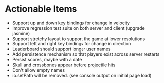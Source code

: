 # Actionable Items
* Support up and down key bindings for change in velocity
* Improve regression test suite on both server and client (upgrade jasmine)
* Support stretchy layout to support the game at lower resolutions
* Support left and right key bindings for change in direction
* Leaderboard should support longer user names
* Add persistence mechanism so that players exist across server restarts
* Persist scores, maybe with a date
* Skull and crossbones appear before projectile hits
* Don't allow empty names
* io.setPath will be removed. (see console output on initial page load)
